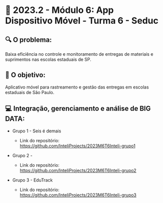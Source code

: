 # 🙋‍ 2023.2 - Módulo 6: App Dispositivo Móvel - Turma 6 - Seduc

## 🔍 O problema:

Baixa eficiência no controle e monitoramento de entregas de materiais e suprimentos nas escolas estaduais de SP. 


## 🎯 O objetivo:

Aplicativo móvel para rastreamento e gestão das entregas em escolas estaduais de São Paulo.


## 💻 Integração, gerenciamento e análise de BIG DATA:

- Grupo 1 - Seis é demais
  - Link do repositório: https://github.com/InteliProjects/2023M6T6Inteli-grupo1

- Grupo 2 - 
  - Link do repositório: https://github.com/InteliProjects/2023M6T6Inteli-grupo2

- Grupo 3 - EduTrack
  - Link do repositório: https://github.com/InteliProjects/2023M6T6Inteli-grupo3





